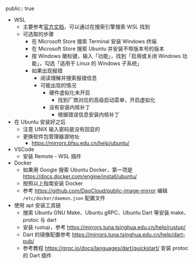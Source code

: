 public:: true

- WSL
	- 主要参考[官方文档](https://learn.microsoft.com/zh-cn/windows/wsl/install)，可以通过在搜索引擎搜索 WSL 找到
	- 可选取的步骤
		- 在 Microsoft Store 搜索 Terminal 安装 Windows 终端
		- 在 Microsoft Store 搜索 Ubuntu 并安装不带版本号的版本
		- 按 Windows 徽标键，输入「功能」，找到「启用或关闭 Windows 功能」，勾选「适用于 Linux 的 Windows 子系统」
		- 如果出现报错
			- 阅读理解并搜索报错信息
			- 可能出现的情况
				- 硬件虚拟化未开启
					- 找到厂商对应的高级启动菜单，开启虚拟化
				- 没有安装内核补丁
					- 根据错误信息安装内核补丁
- 在 Ubuntu 安装好之后
	- 注意 UNIX 输入密码是没有回显的
	- 更换软件包管理器源地址
		- https://mirrors.bfsu.edu.cn/help/ubuntu/
- VSCode
	- 安装 Remote - WSL 插件
- Docker
	- 如果用 Google 搜索 Ubuntu Docker，第一项是 https://docs.docker.com/engine/install/ubuntu/
	- 按照以上指南安装 Docker
	- 参考 https://github.com/DaoCloud/public-image-mirror 编辑 `/etc/docker/daemon.json` 配置文件
- 使用 apt 安装工具链
	- 搜索 Ubuntu GNU Make、Ubuntu gRPC、Ubuntu Dart 等安装 make、protoc 与 dart
	- 安装 rustup，参考 https://mirrors.tuna.tsinghua.edu.cn/help/rustup/
	- Dart 的镜像配置参考 https://mirrors.tuna.tsinghua.edu.cn/help/dart-pub/
	- 参考教程 https://grpc.io/docs/languages/dart/quickstart/ 安装 protoc 的 Dart 插件